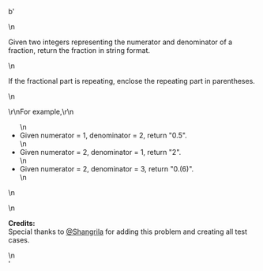 b'<div class="question-description">\n<p><p>Given two integers representing the numerator and denominator of a fraction, return the fraction in string format.</p>\n<p>If the fractional part is repeating, enclose the repeating part in parentheses.</p>\n<p>\r\nFor example,\r\n<ul>\n<li>Given numerator = 1, denominator = 2, return "0.5".</li>\n<li>Given numerator = 2, denominator = 1, return "2".</li>\n<li>Given numerator = 2, denominator = 3, return "0.(6)".</li>\n</ul>\n</p>\n<p><b>Credits:</b><br/>Special thanks to <a href="https://oj.leetcode.com/discuss/user/Shangrila">@Shangrila</a> for adding this problem and creating all test cases.</p></p>\n</div>'